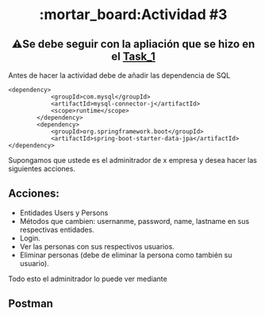 <h1 align="center"> :mortar_board:Actividad #3</h1>

<h2 align="center"> ⚠️Se debe seguir con la apliación que se hizo en el <a href="https://github.com/JuanJooose/Java_Course/blob/main/Tasks/Task_1.md">Task_1</a> </h2>

Antes de hacer la actividad debe de añadir las dependencia de SQL 

```xml,
<dependency>
			<groupId>com.mysql</groupId>
			<artifactId>mysql-connector-j</artifactId>
			<scope>runtime</scope>
		</dependency>
		<dependency>
			<groupId>org.springframework.boot</groupId>
			<artifactId>spring-boot-starter-data-jpa</artifactId>
</dependency>

```

Supongamos que ustede es el adminitrador de x empresa y desea hacer las siguientes acciones.

## Acciones:

* Entidades Users y Persons
* Métodos que cambien: usernanme, password, name, lastname en sus respectivas entidades. 
* Login.
* Ver las personas con sus respectivos usuarios.
* Eliminar personas (debe de eliminar la persona como también su usuario).

Todo esto el adminitrador lo puede ver mediante <h2>Postman</h2> 

